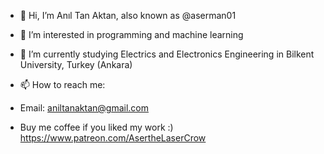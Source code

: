 - 👋 Hi, I’m Anıl Tan Aktan, also known as @aserman01
- 👀 I’m interested in programming and machine learning
- 🌱 I’m currently studying Electrics and Electronics Engineering in Bilkent University, Turkey (Ankara)
- 📫 How to reach me:
- Email: aniltanaktan@gmail.com



- Buy me coffee if you liked my work :) https://www.patreon.com/AsertheLaserCrow
